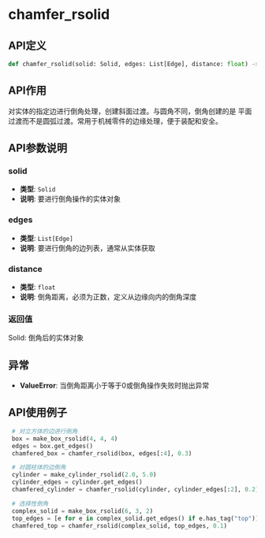 # chamfer_rsolid

## API定义

```python
def chamfer_rsolid(solid: Solid, edges: List[Edge], distance: float) -> Solid
```

## API作用

对实体的指定边进行倒角处理，创建斜面过渡。与圆角不同，倒角创建的是
平面过渡而不是圆弧过渡。常用于机械零件的边缘处理，便于装配和安全。

## API参数说明

### solid

- **类型**: `Solid`
- **说明**: 要进行倒角操作的实体对象

### edges

- **类型**: `List[Edge]`
- **说明**: 要进行倒角的边列表，通常从实体获取

### distance

- **类型**: `float`
- **说明**: 倒角距离，必须为正数，定义从边缘向内的倒角深度

### 返回值

Solid: 倒角后的实体对象

## 异常

- **ValueError**: 当倒角距离小于等于0或倒角操作失败时抛出异常

## API使用例子

```python
 # 对立方体的边进行倒角
 box = make_box_rsolid(4, 4, 4)
 edges = box.get_edges()
 chamfered_box = chamfer_rsolid(box, edges[:4], 0.3)

 # 对圆柱体的边倒角
 cylinder = make_cylinder_rsolid(2.0, 5.0)
 cylinder_edges = cylinder.get_edges()
 chamfered_cylinder = chamfer_rsolid(cylinder, cylinder_edges[:2], 0.2)

 # 选择性倒角
 complex_solid = make_box_rsolid(6, 3, 2)
 top_edges = [e for e in complex_solid.get_edges() if e.has_tag("top")]
 chamfered_top = chamfer_rsolid(complex_solid, top_edges, 0.1)
```
